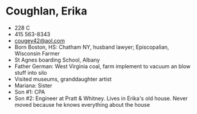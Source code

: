 # Coughlan, Erika

* 228 C
* 415 563-8343
* cougey42@aol.com
* Born Boston, HS: Chatham NY, husband lawyer; Episcopalian, Wisconsin Farmer
* St Agnes boarding School, Albany
* Father German: West Virginia coal, farm implement to vacuum an blow stuff into silo
* Visited museums, granddaughter artist
* Mariana: Sister
* Son #1: CPA
* Son #2: Engineer at Pratt & Whitney. Lives in Erika's old house. Never moved because he knows everything about the house
